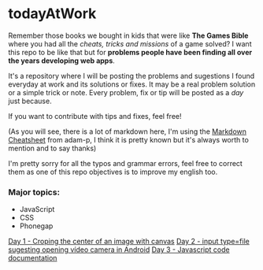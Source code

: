 # todayAtWork


Remember those books we bought in kids that were like **The Games Bible** where you had all the *cheats, tricks and missions* of a game solved?
I want this repo to be like that but for **problems people have been finding all over the years developing web apps**.

It's a repository where I will be posting the problems and sugestions I found everyday at work and its solutions or fixes.
It may be a real problem solution or a simple trick or note. Every problem, fix or tip will be posted as a *day* just because.

If you want to contribute with tips and fixes, feel free!

(As you will see, there is a lot of markdown here, I'm using the [Markdown Cheatsheet](https://github.com/adam-p/markdown-here/wiki/Markdown-Cheatsheet) from adam-p, I think it is pretty known but it's always worth to mention and to say thanks)

I'm pretty sorry for all the typos and grammar errors, feel free to correct them as one of this repo objectives is to improve my english too.

### Major topics:
- JavaScript
- CSS
- Phonegap

[Day 1 - Croping the center of an image with canvas](days/1.md)
[Day 2 - input type=file sugesting opening vídeo camera in Android](days/2.md)
[Day 3 - Javascript code documentation](days/3.md)


